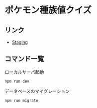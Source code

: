 # ポケモン種族値クイズ

## リンク

- [Staging](https://pokemon-shuzokuchi-quiz-stg.firebaseapp.com/)

## コマンド一覧

ローカルサーバ起動

```shell
npm run dev
```

データベースのマイグレーション

```shell
npm run migrate
```
